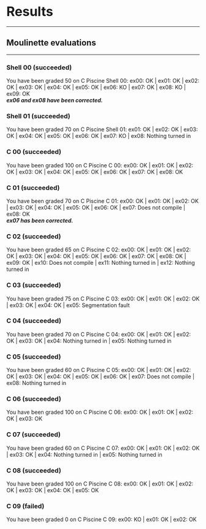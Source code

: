 <h1><b><big>Results</big></b></h1>
<hr />
<h2><b>Moulinette evaluations</b></h2>
<hr />
<h3><b>Shell 00 (succeeded)</b></h3>
<p>You have been graded 50 on C Piscine Shell 00:
ex00: OK | ex01: OK | ex02: OK | ex03: OK | ex04: OK | ex05: OK | ex06: KO | ex07: OK | ex08: KO | ex09: OK <br />
<i><b>ex06 and ex08 have been corrected.</b></i></p>
<h3><b>Shell 01 (succeeded)</b></h3>
<p>You have been graded 70 on C Piscine Shell 01:
ex01: OK | ex02: OK | ex03: OK | ex04: OK | ex05: OK | ex06: OK | ex07: KO | ex08: Nothing turned in</p>
<h3><b>C 00 (succeeded)</b></h3>
<p>You have been graded 100 on C Piscine C 00:
ex00: OK | ex01: OK | ex02: OK | ex03: OK | ex04: OK | ex05: OK | ex06: OK | ex07: OK | ex08: OK</p>
<h3><b>C 01 (succeeded)</b></h3>
<p>You have been graded 70 on C Piscine C 01:
ex00: OK | ex01: OK | ex02: OK | ex03: OK | ex04: OK | ex05: OK | ex06: OK | ex07: Does not compile | ex08: OK<br />
<i><b>ex07 has been corrected.</b></i></p>
<h3><b>C 02 (succeeded)</b></h3>
<p>You have been graded 65 on C Piscine C 02:
ex00: OK | ex01: OK | ex02: OK | ex03: OK | ex04: OK | ex05: OK | ex06: OK | ex07: OK | ex08: OK | ex09: OK | ex10: Does not compile | ex11: Nothing turned in | ex12: Nothing turned in</p>
<h3><b>C 03 (succeeded)</b></h3>
<p>You have been graded 75 on C Piscine C 03:
ex00: OK | ex01: OK | ex02: OK | ex03: OK | ex04: OK | ex05: Segmentation fault</p>
<h3><b>C 04 (succeeded)</b></h3>
<p>You have been graded 70 on C Piscine C 04:
ex00: OK | ex01: OK | ex02: OK | ex03: OK | ex04: Nothing turned in | ex05: Nothing turned in</p>
<h3><b>C 05 (succeeded)</b></h3>
<p>You have been graded 60 on C Piscine C 05:
ex00: OK | ex01: OK | ex02: OK | ex03: OK | ex04: OK | ex05: OK | ex06: OK | ex07: Does not compile | ex08: Nothing turned in</p>
<h3><b>C 06 (succeeded)</b></h3>
<p>You have been graded 100 on C Piscine C 06:
ex00: OK | ex01: OK | ex02: OK | ex03: OK</p>
<h3><b>C 07 (succeeded)</b></h3>
<p>You have been graded 60 on C Piscine C 07:
ex00: OK | ex01: OK | ex02: OK | ex03: OK | ex04: Nothing turned in | ex05: Nothing turned in</p>
<h3><b>C 08 (succeeded)</b></h3>
<p>You have been graded 100 on C Piscine C 08:
ex00: OK | ex01: OK | ex02: OK | ex03: OK | ex04: OK | ex05: OK</p>
<h3><b>C 09 (failed)</b></h3>
<p>You have been graded 0 on C Piscine C 09:
ex00: KO | ex01: OK | ex02: OK</p>
